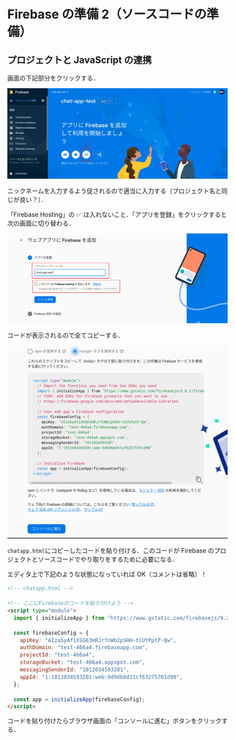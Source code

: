 # Firebase の準備 2（ソースコードの準備）

## プロジェクトと JavaScript の連携

画面の下記部分をクリックする．

![Webアプリ追加](./img/20210616122043.png)

ニックネームを入力するよう促されるので適当に入力する（プロジェクト名と同じが良い？）．

「Firebase Hosting」の ✅ は入れないこと．「アプリを登録」をクリックすると次の画面に切り替わる．

![ニックネーム設定](./img/20210616122207.png)

コードが表示されるので全てコピーする．

![コードコピー](./img/20210921105725.png)

`chatapp.html`にコピーしたコードを貼り付ける．このコードが Firebase のプロジェクトとソースコードでやり取りをするために必要になる．

エディタ上で下記のような状態になっていれば OK（コメントは省略）！

```html
<!-- chatapp.html -->

<!-- ここにFirebaseのコードを貼り付けよう -->
<script type="module">
  import { initializeApp } from "https://www.gstatic.com/firebasejs/9.2.0/firebase-app.js";

  const firebaseConfig = {
    apiKey: "AIzaSyAfiXSG63mRJrfnWb2pSHH-tCUtPptP-Qw",
    authDomain: "test-466a4.firebaseapp.com",
    projectId: "test-466a4",
    storageBucket: "test-466a4.appspot.com",
    messagingSenderId: "1012034593201",
    appId: "1:1012034593201:web:9d9dbbd31cf63275761d90",
  };

  const app = initializeApp(firebaseConfig);
</script>
```

コードを貼り付けたらブラウザ画面の「コンソールに進む」ボタンをクリックする．
